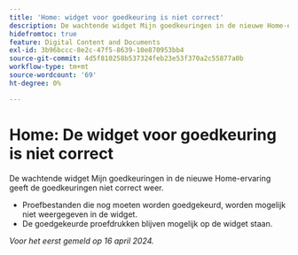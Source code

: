 ```yaml
---
title: 'Home: widget voor goedkeuring is niet correct'
description: De wachtende widget Mijn goedkeuringen in de nieuwe Home-ervaring geeft de goedkeuringen niet correct weer.
hidefromtoc: true
feature: Digital Content and Documents
exl-id: 3b96bccc-8e2c-47f5-8639-10e870953bb4
source-git-commit: 4d5f810258b537324feb23e53f370a2c55877a0b
workflow-type: tm+mt
source-wordcount: '69'
ht-degree: 0%

---
```


# Home: De widget voor goedkeuring is niet correct

<!--Won't fix, valid issue-->

<!--
>[!NOTE]
>
>This issue was fixed on May 2, 2024.
 WF, WFP-->

De wachtende widget Mijn goedkeuringen in de nieuwe Home-ervaring geeft de goedkeuringen niet correct weer.

* Proefbestanden die nog moeten worden goedgekeurd, worden mogelijk niet weergegeven in de widget.
* De goedgekeurde proefdrukken blijven mogelijk op de widget staan.

_Voor het eerst gemeld op 16 april 2024._

